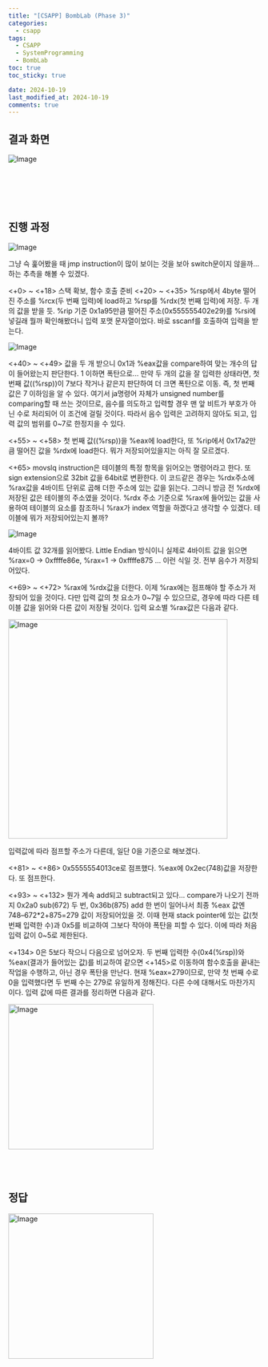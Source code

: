 ```yaml
---
title: "[CSAPP] BombLab (Phase 3)"
categories:
  - csapp
tags:
  - CSAPP
  - SystemProgramming
  - BombLab
toc: true
toc_sticky: true

date: 2024-10-19
last_modified_at: 2024-10-19
comments: true
---
```

## 결과 화면
![Image](https://github.com/user-attachments/assets/88b3fe16-fb4d-4f85-8f8b-099b3d2841af)

<br><br><br><br>


## 진행 과정

![Image](https://github.com/user-attachments/assets/dd68e971-bf69-4a59-9391-fafd65794b59)

그냥 슥 훑어봤을 때 jmp instruction이 많이 보이는 것을 보아 switch문이지 않을까... 하는 추측을 해볼 수 있겠다.

<+0> ~ <+18> 스택 확보, 함수 호출 준비
<+20> ~ <+35> %rsp에서 4byte 떨어진 주소를 %rcx(두 번째 입력)에 load하고 %rsp를 %rdx(첫 번째 입력)에 저장. 두 개의 값을 받을 듯. %rip 기준 0x1a95만큼 떨어진 주소(0x555555402e29)를 %rsi에 넣길래 뭘까 확인해봤더니 입력 포맷 문자열이었다. 바로 sscanf를 호출하여 입력을 받는다.

![Image](https://github.com/user-attachments/assets/3a34800d-dbd3-44b6-bf86-84ec58ee3a00)

<+40> ~ <+49> 값을 두 개 받으니 0x1과 %eax값을 compare하여 맞는 개수의 답이 들어왔는지 판단한다. 1 이하면 폭탄으로... 만약 두 개의 값을 잘 입력한 상태라면, 첫 번째 값((%rsp))이 7보다 작거나 같은지 판단하여 더 크면 폭탄으로 이동. 즉, 첫 번째 값은 7 이하임을 알 수 있다. 여기서 ja명령어 자체가 unsigned number를 comparing할 때 쓰는 것이므로, 음수를 의도하고 입력할 경우 맨 앞 비트가 부호가 아닌 수로 처리되어 이 조건에 걸릴 것이다. 따라서 음수 입력은 고려하지 않아도 되고, 입력 값의 범위를 0~7로 한정지을 수 있다.

<+55> ~ <+58> 첫 번째 값((%rsp))을 %eax에 load한다, 또 %rip에서 0x17a2만큼 떨어진 값을 %rdx에 load한다. 뭐가 저장되어있을지는 아직 잘 모르겠다. 

<+65> movslq instruction은 테이블의 특정 항목을 읽어오는 명령어라고 한다. 또 sign extension으로 32bit 값을 64bit로 변환한다. 이 코드같은 경우는 %rdx주소에 %rax값을 4바이트 단위로 곱해 더한 주소에 있는 값을 읽는다. 그러니 방금 전 %rdx에 저장된 값은 테이블의 주소였을 것이다. %rdx 주소 기준으로 %rax에 들어있는 값을 사용하여 테이블의 요소를 참조하니 %rax가 index 역할을 하겠다고 생각할 수 있겠다. 테이블에 뭐가 저장되어있는지 볼까?

![Image](https://github.com/user-attachments/assets/a468a004-9af2-4cec-a912-7ffc925aa3b2)

4바이트 값 32개를 읽어봤다. Little Endian 방식이니 실제로 4바이트 값을 읽으면 %rax=0 -> 0xffffe86e, %rax=1 -> 0xffffe875 ... 이런 식일 것. 전부 음수가 저장되어있다.

<+69> ~ <+72> %rax에 %rdx값을 더한다. 이제 %rax에는 점프해야 할 주소가 저장되어 있을 것이다. 다만 입력 값의 첫 요소가 0~7일 수 있으므로, 경우에 따라 다른 테이블 값을 읽어와 다른 값이 저장될 것이다. 입력 요소별 %rax값은 다음과 같다.

<img width="438" alt="Image" src="https://github.com/user-attachments/assets/d7e2a529-5270-4b51-a36f-c7430a906792" />

입력값에 따라 점프할 주소가 다른데, 일단 0을 기준으로 해보겠다. 

<+81> ~ <+86> 0x5555554013ce로 점프했다. %eax에 0x2ec(748)값을 저장한다. 또 점프한다.

<+93> ~ <+132> 뭔가 계속 add되고 subtract되고 있다... compare가 나오기 전까지 0x2a0 sub(672) 두 번, 0x36b(875) add 한 번이 일어나서 최종 %eax 값엔 748–672*2+875=279 값이 저장되어있을 것. 이때 현재 stack pointer에 있는 값(첫 번째 입력한 수)과 0x5를 비교하여 그보다 작아야 폭탄을 피할 수 있다. 이에 따라 처음 입력 값이 0~5로 제한된다.

<+134> 0은 5보다 작으니 다음으로 넘어오자. 두 번째 입력한 수(0x4(%rsp))와 %eax(결과가 들어있는 값)를 비교하여 같으면 <+145>로 이동하여 함수호출을 끝내는 작업을 수행하고, 아닌 경우 폭탄을 만난다. 현재 %eax=279이므로, 만약 첫 번째 수로 0을 입력했다면 두 번째 수는 279로 유일하게 정해진다. 다른 수에 대해서도 마찬가지이다. 입력 값에 따른 결과를 정리하면 다음과 같다.

<img width="290" alt="Image" src="https://github.com/user-attachments/assets/7ee153d2-479f-4c09-b86e-1dc485d77deb" />
<br><br><br><br>

## 정답
<img width="290" alt="Image" src="https://github.com/user-attachments/assets/161ff19a-848c-4669-ad67-4c510f9d45f4" />

<br><br>